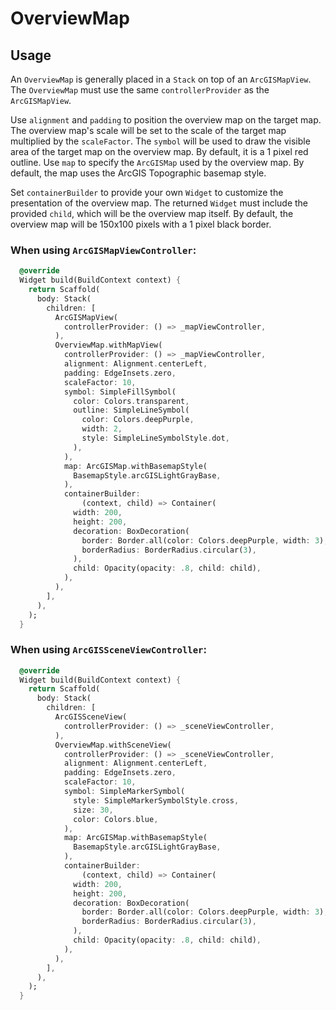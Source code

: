 # OverviewMap

## Usage

An `OverviewMap` is generally placed in a `Stack` on top of an `ArcGISMapView`. The `OverviewMap` must use the same `controllerProvider` as the `ArcGISMapView`.

Use `alignment` and `padding` to position the overview map on the target map. The overview map's scale will be set to the scale of the target map multiplied by the `scaleFactor`. The `symbol` will be used to draw the visible area of the target map on the overview map. By default, it is a 1 pixel red outline. Use `map` to specify the `ArcGISMap` used by the overview map. By default, the map uses the ArcGIS Topographic basemap style.

Set `containerBuilder` to provide your own `Widget` to customize the presentation of the overview map. The returned `Widget` must include the provided `child`, which will be the overview map itself. By default, the overview map will be 150x100 pixels with a 1 pixel black border.

### When using `ArcGISMapViewController`:
```dart
  @override
  Widget build(BuildContext context) {
    return Scaffold(
      body: Stack(
        children: [
          ArcGISMapView(
            controllerProvider: () => _mapViewController,
          ),
          OverviewMap.withMapView(
            controllerProvider: () => _mapViewController,
            alignment: Alignment.centerLeft,
            padding: EdgeInsets.zero,
            scaleFactor: 10,
            symbol: SimpleFillSymbol(
              color: Colors.transparent,
              outline: SimpleLineSymbol(
                color: Colors.deepPurple,
                width: 2,
                style: SimpleLineSymbolStyle.dot,
              ),
            ),
            map: ArcGISMap.withBasemapStyle(
              BasemapStyle.arcGISLightGrayBase,
            ),
            containerBuilder:
                (context, child) => Container(
              width: 200,
              height: 200,
              decoration: BoxDecoration(
                border: Border.all(color: Colors.deepPurple, width: 3),
                borderRadius: BorderRadius.circular(3),
              ),
              child: Opacity(opacity: .8, child: child),
            ),
          ),
        ],
      ),
    );
  }
```
### When using `ArcGISSceneViewController`:

```dart
  @override
  Widget build(BuildContext context) {
    return Scaffold(
      body: Stack(
        children: [
          ArcGISSceneView(
            controllerProvider: () => _sceneViewController,
          ),
          OverviewMap.withSceneView(
            controllerProvider: () => _sceneViewController,
            alignment: Alignment.centerLeft,
            padding: EdgeInsets.zero,
            scaleFactor: 10,
            symbol: SimpleMarkerSymbol(
              style: SimpleMarkerSymbolStyle.cross,
              size: 30,
              color: Colors.blue,
            ),
            map: ArcGISMap.withBasemapStyle(
              BasemapStyle.arcGISLightGrayBase,
            ),
            containerBuilder:
                (context, child) => Container(
              width: 200,
              height: 200,
              decoration: BoxDecoration(
                border: Border.all(color: Colors.deepPurple, width: 3),
                borderRadius: BorderRadius.circular(3),
              ),
              child: Opacity(opacity: .8, child: child),
            ),
          ),
        ],
      ),
    );
  }
```